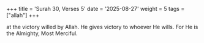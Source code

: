 +++
title = 'Surah 30, Verses 5'
date = '2025-08-27'
weight = 5
tags = ["allah"]
+++

at the victory willed by Allah. He gives victory to whoever He wills. For He is the Almighty, Most Merciful.